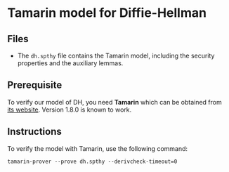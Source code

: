 # Tamarin model for Diffie-Hellman

## Files
- The `dh.spthy` file contains the Tamarin model, including the security properties and the auxiliary lemmas.


## Prerequisite
To verify our model of DH, you need **Tamarin**
which can be obtained from [its website](https://tamarin-prover.github.io).
Version 1.8.0 is known to work.


## Instructions
To verify the model with Tamarin, use the following command:

`tamarin-prover --prove dh.spthy --derivcheck-timeout=0`

